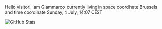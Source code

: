 Hello visitor! I am Giammarco, currently living in space coordinate Brussels and time coordinate Sunday, 4 July, 14:07 CEST

![GitHub Stats](https://github-readme-stats.vercel.app/api?username=grcasanova)
